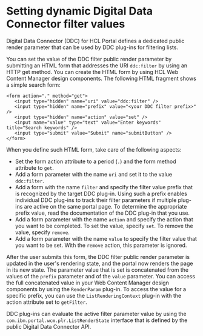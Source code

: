 # Setting dynamic Digital Data Connector filter values

Digital Data Connector \(DDC\) for HCL Portal defines a dedicated public render parameter that can be used by DDC plug-ins for filtering lists.

You can set the value of the DDC filter public render parameter by submitting an HTML form that addresses the URI `ddc:filter` by using an HTTP get method. You can create the HTML form by using HCL Web Content Manager design components. The following HTML fragment shows a simple search form:

```
<form action="." method="get">
   <input type="hidden" name="uri" value="ddc:filter" />
   <input type="hidden" name="prefix" value="<your DDC filter prefix>" />
   <input type="hidden" name="action" value="set" />
   <input name="value" type="text" value="Enter keywords" title="Search keywords" />
   <input type="submit" value="Submit" name="submitButton" /> 
</form>
```

When you define such HTML form, take care of the following aspects:

-   Set the form action attribute to a period \(`.`\) and the form method attribute to `get`.
-   Add a form parameter with the name `uri` and set it to the value `ddc:filter`.
-   Add a form with the name `filter` and specify the filter value prefix that is recognized by the target DDC plug-in. Using such a prefix enables individual DDC plug-ins to track their filter parameters if multiple plug-ins are active on the same portal page. To determine the appropriate prefix value, read the documentation of the DDC plug-in that you use.
-   Add a form parameter with the name `action` and specify the action that you want to be completed. To set the value, specify `set`. To remove the value, specify `remove`.
-   Add a form parameter with the name `value` to specify the filter value that you want to be set. With the `remove` action, this parameter is ignored.

After the user submits this form, the DDC filter public render parameter is updated in the user's rendering state, and the portal now renders the page in its new state. The parameter value that is set is concatenated from the values of the `prefix` parameter and of the `value` parameter. You can access the full concatenated value in your Web Content Manager design components by using the `RenderParam` plug-in. To access the value for a specific prefix, you can use the `ListRenderingContext` plug-in with the action attribute set to `getFilter`.

DDC plug-ins can evaluate the active filter parameter value by using the `com.ibm.portal.wcm.plr.ListRenderState` interface that is defined by the public Digital Data Connector API.


